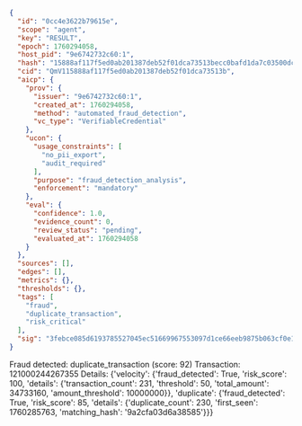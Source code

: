 ```json
{
  "id": "0cc4e3622b79615e",
  "scope": "agent",
  "key": "RESULT",
  "epoch": 1760294058,
  "host_pid": "9e6742732c60:1",
  "hash": "15888af117f5ed0ab201387deb52f01dca73513becc0bafd1da7c03500dca9b5",
  "cid": "QmV115888af117f5ed0ab201387deb52f01dca73513b",
  "aicp": {
    "prov": {
      "issuer": "9e6742732c60:1",
      "created_at": 1760294058,
      "method": "automated_fraud_detection",
      "vc_type": "VerifiableCredential"
    },
    "ucon": {
      "usage_constraints": [
        "no_pii_export",
        "audit_required"
      ],
      "purpose": "fraud_detection_analysis",
      "enforcement": "mandatory"
    },
    "eval": {
      "confidence": 1.0,
      "evidence_count": 0,
      "review_status": "pending",
      "evaluated_at": 1760294058
    }
  },
  "sources": [],
  "edges": [],
  "metrics": {},
  "thresholds": {},
  "tags": [
    "fraud",
    "duplicate_transaction",
    "risk_critical"
  ],
  "sig": "3febce085d6193785527045ec51669967553097d1ce66eeb9875b063cf0e1355"
}
```

Fraud detected: duplicate_transaction (score: 92)
Transaction: 121000244267355
Details: {'velocity': {'fraud_detected': True, 'risk_score': 100, 'details': {'transaction_count': 231, 'threshold': 50, 'total_amount': 34733160, 'amount_threshold': 10000000}}, 'duplicate': {'fraud_detected': True, 'risk_score': 85, 'details': {'duplicate_count': 230, 'first_seen': 1760285763, 'matching_hash': '9a2cfa03d6a38585'}}}